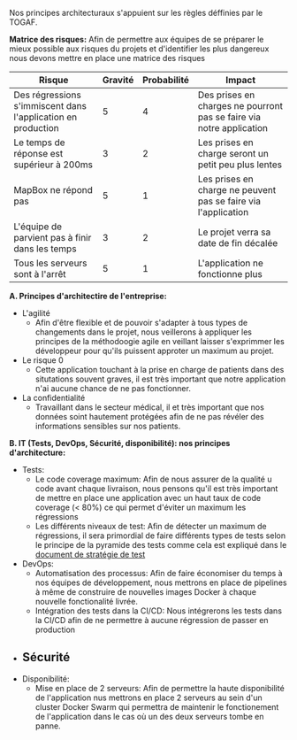 Nos principes architecturaux s'appuient sur les règles déffinies par le TOGAF.

**Matrice des risques:**
Afin de permettre aux équipes de se préparer le mieux possible aux risques du projets et d'identifier les plus dangereux nous devons mettre en place une matrice des risques

| Risque                                                                                                                                                  | Gravité                                                                                                                                                  | Probabilité                                                                                                                                              | Impact|
|-----------------------------------------------------------------------------------------------------------------------------------------------------------|-----------------------------------------------------------------------------------------------------------------------------------------------------------|-------------------------------------------------------------------------|---------------------------------------------------------------------------------------|
| Des régressions s'immiscent dans l'application en production |5|4| Des prises en charges ne pourront pas se faire via notre application|
| Le temps de réponse est supérieur à 200ms|3|2| Les prises en charge seront un petit peu plus lentes|
| MapBox ne répond pas |5|1|Les prises en charge ne peuvent pas se faire via l'application|
| L'équipe de parvient pas à finir dans les temps| 3| 2| Le projet verra sa date de fin décalée|
| Tous les serveurs sont à l'arrêt| 5| 1| L'application ne fonctionne plus|

**A. Principes d'architectire de l'entreprise:**
- L'agilité
  - Afin d'être flexible et de pouvoir s'adapter à tous types de changements dans le projet, nous veillerons à appliquer les principes de la méthodoogie agile en veillant  laisser s'exprimmer les développeur pour qu'ils puissent approter un maximum au projet.
- Le risque 0
  - Cette application touchant à la prise en charge de patients dans des situtations souvent graves, il est très important que notre application n'ai aucune chance de ne pas fonctionner.
- La confidentialité
  - Travaillant dans le secteur médical, il et très important que nos données soint hautement protégées afin de ne pas révéler des informations sensibles sur nos patients.

**B. IT (Tests, DevOps, Sécurité, disponibilité): nos principes d'architecture:**
- Tests:
  - Le code coverage maximum: Afin de nous assurer de la qualité u code avant chaque livraison, nous pensons qu'il est très important de mettre en place une application avec un haut taux de code coverage (< 80%) ce qui permet d'éviter un maximum les régressions
  - Les différents niveaux de test: Afin de détecter un maximum de régressions, il sera primordial de faire différents types de tests selon le principe de la pyramide des tests comme cela est expliqué dans le [document de stratégie de test](../Document%20de%20%20strategie%20de%20test/README.md)
- DevOps:
  - Automatisation des processus: Afin de faire économiser du temps à nos équipes de développement, nous mettrons en place de pipelines à même de construire de nouvelles images Docker à chaque nouvelle fonctionalité livrée.
  - Intégration des tests dans la CI/CD: Nous intégrerons les tests dans la CI/CD afin de ne permettre à aucune régression de passer en production
- Sécurité
  -
- Disponibilité:
  - Mise en place de 2 serveurs: Afin de permettre la haute disponibilité de l'application nus mettrons en place 2 serveurs au sein d'un cluster Docker Swarm qui permettra de maintenir le fonctionement de l'application dans le cas où un des deux serveurs tombe en panne.

